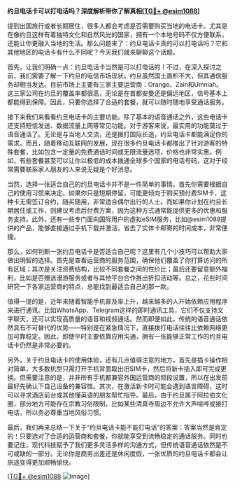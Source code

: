 **约旦电话卡可以打电话吗？深度解析带你了解真相[[TG💪+ @esim1088](https://t.me/s/esim1088)]**

提到出国旅行或者长期居住，很多人都会考虑是否需要购买当地的电话卡。尤其是在像约旦这样有着独特文化和自然风光的国家，拥有一个本地号码不仅方便联系，还能让你更融入当地的生活。那么问题来了：约旦电话卡真的可以打电话吗？它和其他地区的电话卡有什么不同呢？今天我们就来聊聊这个话题。

首先，让我们明确一点：约旦电话卡当然是可以打电话的！不过，在深入探讨之前，我们需要了解一下约旦的电信市场现状。约旦虽然国土面积不大，但其通信服务却相当发达。目前市场上主要有三家主要运营商：Orange、Zain和Umniah。这三家公司在约旦的覆盖率都很高，无论是在首都安曼还是偏远地区，信号基本上都能得到保障。因此，只要你选择了合适的套餐，就可以随时随地享受通话服务。

接下来我们来看看约旦电话卡的主要功能。除了基本的语音通话之外，这些电话卡还支持短信发送、数据流量上网等常见功能。对于游客来说，最实用的功能莫过于语音通话了。无论是与当地人交流，还是拨打国际长途，约旦电话卡都能满足你的需求。而且，随着移动互联网的发展，现在很多约旦电话卡都推出了针对游客的特殊套餐，比如包含一定量的免费通话时间或无限流量选项，价格也非常实惠。例如，有些套餐甚至可以让你以极低的成本拨通全球多个国家的电话号码，这对于经常需要联系家人朋友的人来说无疑是个好消息。

当然，选择一张适合自己的约旦电话卡并不是一件简单的事情。首先你需要根据自己的使用习惯来决定。如果你只是短期停留，可能更倾向于购买预付费SIM卡，这种卡无需签订合约，随买随用，非常适合偶尔出行的人士。而如果你计划在约旦长期居住或工作，则建议考虑后付费方案，因为这种方式通常能提供更多的优惠和服务支持。此外，还有一些专门面向国际用户的虚拟eSIM服务，比如@esim1088提供的产品，能够直接通过手机下载并激活，省去了实体卡邮寄的时间成本，非常便捷。

那么，如何判断一张约旦电话卡是否适合自己呢？这里有几个小技巧可以帮助大家做出明智的选择。首先是查看运营商的服务范围，确保他们覆盖了你打算访问的所有区域；其次是关注资费结构，比较不同套餐之间的性价比；最后还要留意额外福利，比如是否赠送漫游服务或者与其他平台合作推出折扣活动等。总之，花些时间研究一下各家运营商的特点，总能找到最适合自己的那一款。

值得一提的是，近年来随着智能手机普及率上升，越来越多的人开始依赖应用程序来进行通讯。比如WhatsApp、Telegram这样的即时通讯工具，它们不仅支持文字聊天，还可以实现高质量的语音和视频通话。然而即便如此，传统的语音通话依然具有不可替代的优势——特别是在紧急情况下，直接拨打电话往往比依赖网络更加可靠稳定。因此，即使平时主要依靠应用沟通，拥有一张能够正常工作的约旦电话卡仍然是非常必要的。

另外，关于约旦电话卡的使用体验，还有几点值得注意的地方。首先是插卡操作相对简单，大多数机型只需打开手机背面取出旧SIM卡，然后将新卡插入即可完成更换。但需要注意的是，并非所有手机都兼容外国运营商的频段设置，所以在出发前最好先确认下自己设备的兼容性。其次，在激活新卡时可能会遇到语言障碍，这时可以寻求酒店前台或其他懂英语的朋友帮忙指导。最后，由于约旦属于阿拉伯文化圈，部分地方可能存在宗教习俗限制，比如某些清真寺周边不允许大声喧哗或接打电话，所以务必尊重当地风俗习惯。

最后，我们再来总结一下关于“约旦电话卡能不能打电话”的答案：答案当然是肯定的！只要选对了合适的运营商和套餐，你就能享受到流畅稳定的通话服务。同时也要记住，现代科技赋予了我们更多灵活多样的沟通方式，但传统语音通话依然是不可或缺的一部分。无论你是商务出差还是休闲度假，一张优质的约旦电话卡都会让旅途变得更加顺畅愉快。

[[TG💪+ @esim1088](https://t.me/s/esim1088) ![Image](https://i.postimg.cc/4NQfJmqS/Snipaste-2025-05-13-00-14-12.png)]